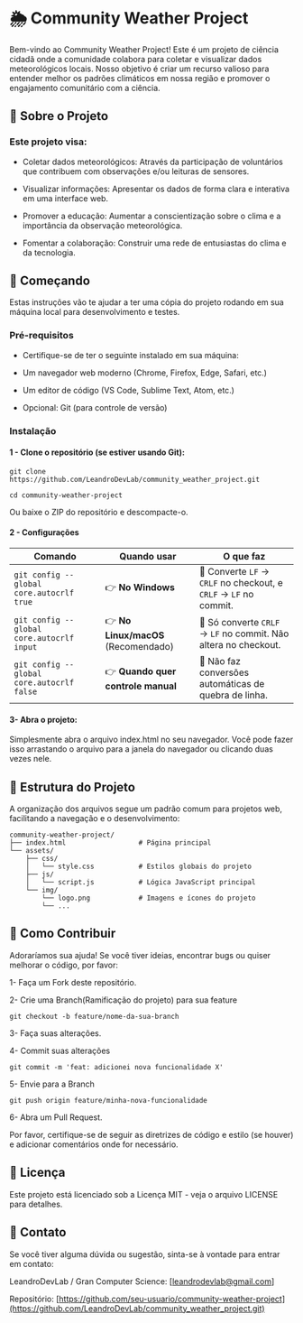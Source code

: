 # 🌦️ Community Weather Project
Bem-vindo ao Community Weather Project! Este é um projeto de ciência cidadã onde a comunidade colabora para coletar e visualizar dados meteorológicos locais. Nosso objetivo é criar um recurso valioso para entender melhor os padrões climáticos em nossa região e promover o engajamento comunitário com a ciência.

## 🌟 Sobre o Projeto
### Este projeto visa:

* Coletar dados meteorológicos: Através da participação de voluntários que contribuem com observações e/ou leituras de sensores.

* Visualizar informações: Apresentar os dados de forma clara e interativa em uma interface web.

* Promover a educação: Aumentar a conscientização sobre o clima e a importância da observação meteorológica.

* Fomentar a colaboração: Construir uma rede de entusiastas do clima e da tecnologia.

## 🚀 Começando
Estas instruções vão te ajudar a ter uma cópia do projeto rodando em sua máquina local para desenvolvimento e testes.

### Pré-requisitos

* Certifique-se de ter o seguinte instalado em sua máquina:

* Um navegador web moderno (Chrome, Firefox, Edge, Safari, etc.)

* Um editor de código (VS Code, Sublime Text, Atom, etc.)

* Opcional: Git (para controle de versão)

### Instalação

#### 1 - Clone o repositório (se estiver usando Git):

```
git clone https://github.com/LeandroDevLab/community_weather_project.git

cd community-weather-project
```

Ou baixe o ZIP do repositório e descompacte-o.
#### 2 - Configurações
| Comando                                   | Quando usar                         | O que faz                                                         |
| ----------------------------------------- | ----------------------------------- | ----------------------------------------------------------------- |
| `git config --global core.autocrlf true`  | 👉 **No Windows**                   | 🔄 Converte `LF` → `CRLF` no checkout, e `CRLF` → `LF` no commit. |
| `git config --global core.autocrlf input` | 👉 **No Linux/macOS** (Recomendado) | 🔄 Só converte `CRLF` → `LF` no commit. Não altera no checkout.   |
| `git config --global core.autocrlf false` | 👉 **Quando quer controle manual**  | 🚫 Não faz conversões automáticas de quebra de linha.             |

#### 3- Abra o projeto:

Simplesmente abra o arquivo index.html no seu navegador. Você pode fazer isso arrastando o arquivo para a janela do navegador ou clicando duas vezes nele.

## 📂 Estrutura do Projeto
A organização dos arquivos segue um padrão comum para projetos web, facilitando a navegação e o desenvolvimento:

```
community-weather-project/
├── index.html                  # Página principal
└── assets/
    ├── css/
    │   └── style.css           # Estilos globais do projeto
    ├── js/
    │   └── script.js           # Lógica JavaScript principal
    └── img/
        └── logo.png            # Imagens e ícones do projeto
        └── ...
```

## 🤝 Como Contribuir
Adoraríamos sua ajuda! Se você tiver ideias, encontrar bugs ou quiser melhorar o código, por favor:

1- Faça um Fork deste repositório.

2- Crie uma Branch(Ramificação do projeto) para sua feature 
```
git checkout -b feature/nome-da-sua-branch
```

3- Faça suas alterações.

4- Commit suas alterações 
```
git commit -m 'feat: adicionei nova funcionalidade X'
```

5- Envie para a Branch 
```
git push origin feature/minha-nova-funcionalidade
```

6- Abra um Pull Request.

Por favor, certifique-se de seguir as diretrizes de código e estilo (se houver) e adicionar comentários onde for necessário.

## 📝 Licença
Este projeto está licenciado sob a Licença MIT - veja o arquivo LICENSE para detalhes.

## 📧 Contato
Se você tiver alguma dúvida ou sugestão, sinta-se à vontade para entrar em contato:

LeandroDevLab / Gran Computer Science: [leandrodevlab@gmail.com]

Repositório: [https://github.com/seu-usuario/community-weather-project](https://github.com/LeandroDevLab/community_weather_project.git) 